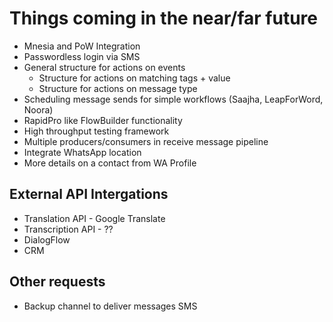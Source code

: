 # Things coming in the near/far future

* Mnesia and PoW Integration
* Passwordless login via SMS
* General structure for actions on events
  * Structure for actions on matching tags + value
  * Structure for actions on message type
* Scheduling message sends for simple workflows (Saajha, LeapForWord, Noora)
* RapidPro like FlowBuilder functionality
* High throughput testing framework
* Multiple producers/consumers in receive message pipeline
* Integrate WhatsApp location
* More details on a contact from WA Profile

## External API Intergations
* Translation API - Google Translate
* Transcription API - ??
* DialogFlow
* CRM

## Other requests
* Backup channel to deliver messages SMS
